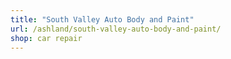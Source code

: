 ```yaml
---
title: "South Valley Auto Body and Paint"
url: /ashland/south-valley-auto-body-and-paint/
shop: car repair
---
```

